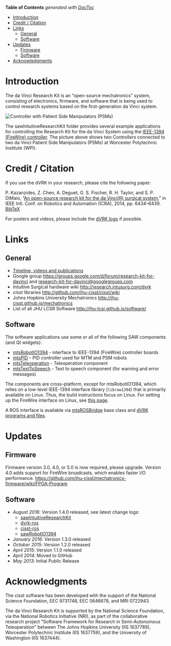 <!-- START doctoc generated TOC please keep comment here to allow auto update -->
<!-- DON'T EDIT THIS SECTION, INSTEAD RE-RUN doctoc TO UPDATE -->
**Table of Contents**  *generated with [DocToc](http://doctoc.herokuapp.com/)*

- [Introduction](#introduction)
- [Credit / Citation](#credit--citation)
- [Links](#links)
  - [General](#general)
  - [Software](#software)
- [Updates](#updates)
  - [Firmware](#firmware)
  - [Software](#software-1)
- [Acknowledgments](#acknowledgments)

<!-- END doctoc generated TOC please keep comment here to allow auto update -->

# Introduction

The da Vinci Research Kit is an “open-source mechatronics” system, consisting of electronics, firmware, and software that is being used to control research systems based on the first-generation da Vinci system.

![Controller with Patient Side Manipulators (PSMs)](/jhu-dvrk/sawIntuitiveResearchKit/wiki/ControllerWithPSM.jpg)

The sawIntuitiveResearchKit folder provides several example applications for controlling the Research Kit for the da Vinci System using the [IEEE-1394 (FireWire) controller](http://jhu-cisst.github.io/mechatronics/). The picture above shows two Controllers connected to two da Vinci Patient Side Manipulators (PSMs) at Worcester Polytechnic Institute (WPI).

# Credit / Citation

If you use the dVRK in your research, please cite the following paper:

  P. Kazanzides, Z. Chen, A. Deguet, G. S. Fischer, R. H. Taylor, and S. P. DiMaio, “[An open-source research kit for the da Vinci(R) surgical system](/jhu-dvrk/sawIntuitiveResearchKit/wiki/kazanzides-chen-etal-icra-2014.pdf),” in IEEE Intl. Conf. on Robotics and Automation (ICRA), 2014, pp. 6434–6439. [BibTeX](/jhu-dvrk/sawIntuitiveResearchKit/wiki/kazanzides-chen-etal-icra-2014)

For posters and videos, please include the [dVRK logo](https://github.com/jhu-dvrk/dvrk-logo) if possible.

# Links

## General

* [Timeline, videos and publications](/jhu-dvrk/sawIntuitiveResearchKit/wiki/Timeline)
* Google group https://groups.google.com/d/forum/research-kit-for-davinci and research-kit-for-davinci@googlegroups.com
* Intuitive Surgical hardware wiki http://research.intusurg.com/dvrk
* *cisst* libraries http://github.com/jhu-cisst/cisst/wiki
* Johns Hopkins University Mechatronics http://jhu-cisst.github.io/mechatronics
* List of all JHU LCSR Software http://jhu-lcsr.github.io/software/

## Software

The software applications use some or all of the following SAW components (and Qt widgets):
* [mtsRobotIO1394](https://github.com/jhu-saw/sawRobotIO1394) - interface to IEEE-1394 (FireWire) controller boards
* [mtsPID](https://github.com/jhu-saw/sawControllers) - PID controller used for MTM and PSM robots
* [mtsTeleoperation](https://github.com/jhu-saw/sawControllers) - Teleoperation component
* [mtsTextToSpeech](https://github.com/jhu-saw/sawTextToSpeech) - Text to speech component (for warning and error messages)

The components are cross-platform, except for mtsRobotIO1394, which relies on a low-level IEEE-1394 interface library (`libraw1394`) that is primarily available on Linux. Thus, the build instructions focus on Linux. For setting up the FireWire interface on Linux, see [this page](/jhu-cisst/mechatronics-software/wiki/Development-Environment).

A ROS interface is available via [mtsROSBridge](https://github.com/jhu-cisst/cisst-ros) base class and [dVRK programs and files](https://github.com/jhu-dvrk/dvrk-ros).

# Updates

## Firmware

Firmware version 3.0, 4.0, or 5.0 is now required, please upgrade.  Version 4.0 adds support for FireWire broadcasts, which enables faster I/O performance.
https://github.com/jhu-cisst/mechatronics-firmware/wiki/FPGA-Program 

## Software

* *August 2016*: Version 1.4.0 released, see latest change logs:
  * [sawIntuitiveResearchKit](https://github.com/jhu-dvrk/sawIntuitiveResearchKit/blob/master/CHANGELOG.md)
  * [dvrk-ros](https://github.com/jhu-dvrk/dvrk-ros/blob/master/CHANGELOG.md)
  * [cisst-ros](https://github.com/jhu-cisst/cisst-ros/blob/master/CHANGELOG.md)
  * [sawRobotIO1394](https://github.com/jhu-saw/sawRobotIO1394/blob/master/CHANGELOG.md)
* *January 2016*: Version 1.3.0 released
* *October 2015*: Version 1.2.0 released
* *April 2015*: Version 1.1.0 released
* *April 2014*: Moved to GitHub
* *May 2013*: Initial Public Release

# Acknowledgments

The cisst software has been developed with the support of the National Science Foundation, EEC 9731748, EEC 0646678, and MRI 0722943.

The da Vinci Research Kit is supported by the National Science Foundation, via the National Robotics Initiative (NRI), as part of the collaborative research project "Software Framework for Research in Semi-Autonomous Teleoperation" between The Johns Hopkins University (IIS 1637789), Worcester Polytechnic Institute (IIS 1637759), and the University of Washington (IIS 1637444).
